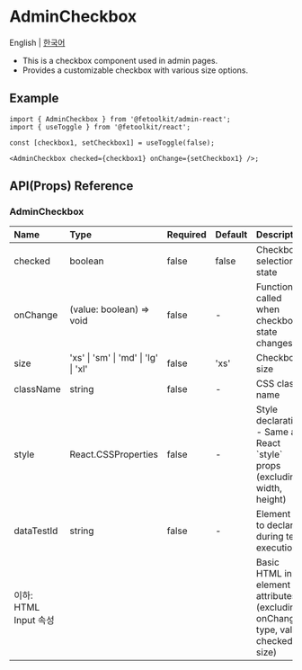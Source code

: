 # AdminCheckbox

English | [한국어](../ko/component_checkbox.md)

- This is a checkbox component used in admin pages.
- Provides a customizable checkbox with various size options.

## Example

```tsx
import { AdminCheckbox } from '@fetoolkit/admin-react';
import { useToggle } from '@fetoolkit/react';

const [checkbox1, setCheckbox1] = useToggle(false);

<AdminCheckbox checked={checkbox1} onChange={setCheckbox1} />;
```

## API(Props) Reference

### AdminCheckbox

| Name                  | Type                                 | Required | Default | Description                                                                          |
| :-------------------- | :----------------------------------- | :------- | :------ | :----------------------------------------------------------------------------------- |
| checked               | boolean                              | false    | false   | Checkbox selection state                                                             |
| onChange              | (value: boolean) => void             | false    | -       | Function called when checkbox state changes                                          |
| size                  | 'xs' \| 'sm' \| 'md' \| 'lg' \| 'xl' | false    | 'xs'    | Checkbox size                                                                        |
| className             | string                               | false    | -       | CSS class name                                                                       |
| style                 | React.CSSProperties                  | false    | -       | Style declaration <br> - Same as React \`style\` props (excluding width, height)     |
| dataTestId            | string                               | false    | -       | Element ID to declare during test execution                                          |
| 이하: HTML Input 속성 |                                      |          |         | Basic HTML input element attributes (excluding onChange, type, value, checked, size) |
